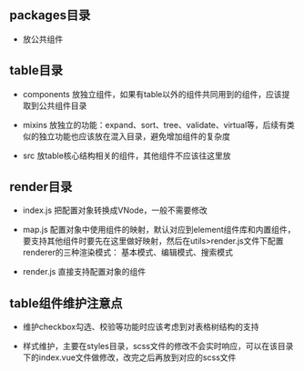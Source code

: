 ## packages目录

- 放公共组件

## table目录

- components 放独立组件，如果有table以外的组件共同用到的组件，应该提取到公共组件目录

- mixins 放独立的功能：expand、sort、tree、validate、virtual等，后续有类似的独立功能也应该放在混入目录，避免增加组件的复杂度

- src 放table核心结构相关的组件，其他组件不应该往这里放

## render目录

- index.js 把配置对象转换成VNode，一般不需要修改

- map.js 配置对象中使用组件的映射，默认对应到element组件库和内置组件，要支持其他组件时要先在这里做好映射，然后在utils>render.js文件下配置renderer的三种渲染模式： 基本模式、编辑模式、搜索模式

- render.js 直接支持配置对象的组件

## table组件维护注意点

- 维护checkbox勾选、校验等功能时应该考虑到对表格树结构的支持

- 样式维护，主要在styles目录，scss文件的修改不会实时响应，可以在该目录下的index.vue文件做修改，改完之后再放到对应的scss文件

